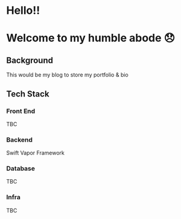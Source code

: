 # Hello!! 
# Welcome to my humble abode 😞
## Background
This would be my blog to store my portfolio & bio

## Tech Stack

### Front End
TBC

### Backend 
Swift Vapor Framework

### Database
TBC

### Infra
TBC
